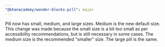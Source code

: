 ```yaml
---
"@khanacademy/wonder-blocks-pill": major
---
```


Pill now has small, medium, and large sizes. Medium is the new default size. This change was made because the small size is a bit too small as per
accessibility recommendations, but is still necessary in some cases.
The medium size is the recommended "smaller" size. The large pill is the same.
